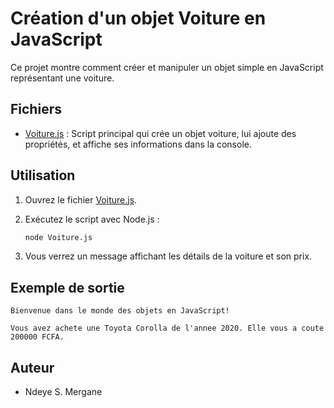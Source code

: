 # Création d'un objet Voiture en JavaScript

Ce projet montre comment créer et manipuler un objet simple en JavaScript représentant une voiture.

## Fichiers

- [Voiture.js](Voiture.js) : Script principal qui crée un objet voiture, lui ajoute des propriétés, et affiche ses informations dans la console.

## Utilisation

1. Ouvrez le fichier [Voiture.js](Voiture.js).
2. Exécutez le script avec Node.js :

   ```sh
   node Voiture.js
   ```

3. Vous verrez un message affichant les détails de la voiture et son prix.

## Exemple de sortie

```
Bienvenue dans le monde des objets en JavaScript!

Vous avez achete une Toyota Corolla de l'annee 2020. Elle vous a coute 200000 FCFA.
```

## Auteur

- Ndeye S. Mergane